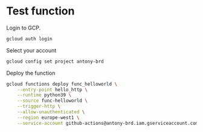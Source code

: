 # Test function

Login to GCP.
```sh
gcloud auth login
```

Select your account
```sh
gcloud config set project antony-brd
```

Deploy the function
```sh
gcloud functions deploy func_helloworld \
    --entry-point hello_http \
    --runtime python39 \
    --source func-helloworld \
    --trigger-http \
    --allow-unauthenticated \
    --region europe-west1 \
    --service-account github-actions@antony-brd.iam.gserviceaccount.com 
```

```sh

```




